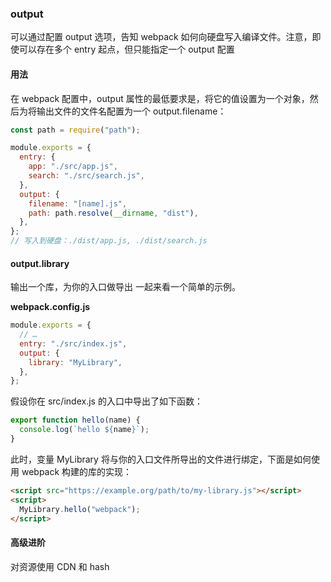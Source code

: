 ### output

可以通过配置 output 选项，告知 webpack 如何向硬盘写入编译文件。注意，即使可以存在多个 entry 起点，但只能指定一个 output 配置

#### 用法

在 webpack 配置中，output 属性的最低要求是，将它的值设置为一个对象，然后为将输出文件的文件名配置为一个 output.filename：

```js
const path = require("path");

module.exports = {
  entry: {
    app: "./src/app.js",
    search: "./src/search.js",
  },
  output: {
    filename: "[name].js",
    path: path.resolve(__dirname, "dist"),
  },
};
// 写入到硬盘：./dist/app.js, ./dist/search.js
```

#### output.library

输出一个库，为你的入口做导出
一起来看一个简单的示例。

**webpack.config.js**

```js
module.exports = {
  // …
  entry: "./src/index.js",
  output: {
    library: "MyLibrary",
  },
};
```

假设你在 src/index.js 的入口中导出了如下函数：

```js
export function hello(name) {
  console.log(`hello ${name}`);
}
```

此时，变量 MyLibrary 将与你的入口文件所导出的文件进行绑定，下面是如何使用 webpack 构建的库的实现：

```html
<script src="https://example.org/path/to/my-library.js"></script>
<script>
  MyLibrary.hello("webpack");
</script>
```

#### 高级进阶

对资源使用 CDN 和 hash
